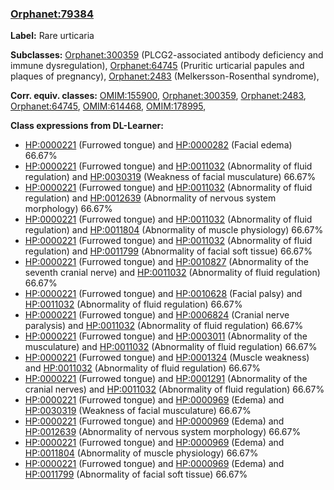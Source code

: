 
### [Orphanet:79384](http://www.orpha.net/ORDO/Orphanet_79384)
**Label:** Rare urticaria

**Subclasses:** [Orphanet:300359](http://www.orpha.net/ORDO/Orphanet_300359) (PLCG2-associated antibody deficiency and immune dysregulation), [Orphanet:64745](http://www.orpha.net/ORDO/Orphanet_64745) (Pruritic urticarial papules and plaques of pregnancy), [Orphanet:2483](http://www.orpha.net/ORDO/Orphanet_2483) (Melkersson-Rosenthal syndrome), 

**Corr. equiv. classes:** [OMIM:155900](http://purl.obolibrary.org/obo/OMIM_155900), [Orphanet:300359](http://www.orpha.net/ORDO/Orphanet_300359), [Orphanet:2483](http://www.orpha.net/ORDO/Orphanet_2483), [Orphanet:64745](http://www.orpha.net/ORDO/Orphanet_64745), [OMIM:614468](http://purl.obolibrary.org/obo/OMIM_614468), [OMIM:178995](http://purl.obolibrary.org/obo/OMIM_178995), 

**Class expressions from DL-Learner:**

- [HP:0000221](http://purl.obolibrary.org/obo/HP_0000221) (Furrowed tongue) and [HP:0000282](http://purl.obolibrary.org/obo/HP_0000282) (Facial edema) 66.67%
- [HP:0000221](http://purl.obolibrary.org/obo/HP_0000221) (Furrowed tongue) and [HP:0011032](http://purl.obolibrary.org/obo/HP_0011032) (Abnormality of fluid regulation) and [HP:0030319](http://purl.obolibrary.org/obo/HP_0030319) (Weakness of facial musculature) 66.67%
- [HP:0000221](http://purl.obolibrary.org/obo/HP_0000221) (Furrowed tongue) and [HP:0011032](http://purl.obolibrary.org/obo/HP_0011032) (Abnormality of fluid regulation) and [HP:0012639](http://purl.obolibrary.org/obo/HP_0012639) (Abnormality of nervous system morphology) 66.67%
- [HP:0000221](http://purl.obolibrary.org/obo/HP_0000221) (Furrowed tongue) and [HP:0011032](http://purl.obolibrary.org/obo/HP_0011032) (Abnormality of fluid regulation) and [HP:0011804](http://purl.obolibrary.org/obo/HP_0011804) (Abnormality of muscle physiology) 66.67%
- [HP:0000221](http://purl.obolibrary.org/obo/HP_0000221) (Furrowed tongue) and [HP:0011032](http://purl.obolibrary.org/obo/HP_0011032) (Abnormality of fluid regulation) and [HP:0011799](http://purl.obolibrary.org/obo/HP_0011799) (Abnormality of facial soft tissue) 66.67%
- [HP:0000221](http://purl.obolibrary.org/obo/HP_0000221) (Furrowed tongue) and [HP:0010827](http://purl.obolibrary.org/obo/HP_0010827) (Abnormality of the seventh cranial nerve) and [HP:0011032](http://purl.obolibrary.org/obo/HP_0011032) (Abnormality of fluid regulation) 66.67%
- [HP:0000221](http://purl.obolibrary.org/obo/HP_0000221) (Furrowed tongue) and [HP:0010628](http://purl.obolibrary.org/obo/HP_0010628) (Facial palsy) and [HP:0011032](http://purl.obolibrary.org/obo/HP_0011032) (Abnormality of fluid regulation) 66.67%
- [HP:0000221](http://purl.obolibrary.org/obo/HP_0000221) (Furrowed tongue) and [HP:0006824](http://purl.obolibrary.org/obo/HP_0006824) (Cranial nerve paralysis) and [HP:0011032](http://purl.obolibrary.org/obo/HP_0011032) (Abnormality of fluid regulation) 66.67%
- [HP:0000221](http://purl.obolibrary.org/obo/HP_0000221) (Furrowed tongue) and [HP:0003011](http://purl.obolibrary.org/obo/HP_0003011) (Abnormality of the musculature) and [HP:0011032](http://purl.obolibrary.org/obo/HP_0011032) (Abnormality of fluid regulation) 66.67%
- [HP:0000221](http://purl.obolibrary.org/obo/HP_0000221) (Furrowed tongue) and [HP:0001324](http://purl.obolibrary.org/obo/HP_0001324) (Muscle weakness) and [HP:0011032](http://purl.obolibrary.org/obo/HP_0011032) (Abnormality of fluid regulation) 66.67%
- [HP:0000221](http://purl.obolibrary.org/obo/HP_0000221) (Furrowed tongue) and [HP:0001291](http://purl.obolibrary.org/obo/HP_0001291) (Abnormality of the cranial nerves) and [HP:0011032](http://purl.obolibrary.org/obo/HP_0011032) (Abnormality of fluid regulation) 66.67%
- [HP:0000221](http://purl.obolibrary.org/obo/HP_0000221) (Furrowed tongue) and [HP:0000969](http://purl.obolibrary.org/obo/HP_0000969) (Edema) and [HP:0030319](http://purl.obolibrary.org/obo/HP_0030319) (Weakness of facial musculature) 66.67%
- [HP:0000221](http://purl.obolibrary.org/obo/HP_0000221) (Furrowed tongue) and [HP:0000969](http://purl.obolibrary.org/obo/HP_0000969) (Edema) and [HP:0012639](http://purl.obolibrary.org/obo/HP_0012639) (Abnormality of nervous system morphology) 66.67%
- [HP:0000221](http://purl.obolibrary.org/obo/HP_0000221) (Furrowed tongue) and [HP:0000969](http://purl.obolibrary.org/obo/HP_0000969) (Edema) and [HP:0011804](http://purl.obolibrary.org/obo/HP_0011804) (Abnormality of muscle physiology) 66.67%
- [HP:0000221](http://purl.obolibrary.org/obo/HP_0000221) (Furrowed tongue) and [HP:0000969](http://purl.obolibrary.org/obo/HP_0000969) (Edema) and [HP:0011799](http://purl.obolibrary.org/obo/HP_0011799) (Abnormality of facial soft tissue) 66.67%


